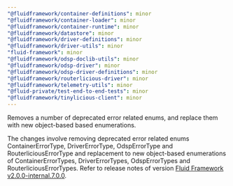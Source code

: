 ```yaml
---
"@fluidframework/container-definitions": minor
"@fluidframework/container-loader": minor
"@fluidframework/container-runtime": minor
"@fluidframework/datastore": minor
"@fluidframework/driver-definitions": minor
"@fluidframework/driver-utils": minor
"fluid-framework": minor
"@fluidframework/odsp-doclib-utils": minor
"@fluidframework/odsp-driver": minor
"@fluidframework/odsp-driver-definitions": minor
"@fluidframework/routerlicious-driver": minor
"@fluidframework/telemetry-utils": minor
"@fluid-private/test-end-to-end-tests": minor
"@fluidframework/tinylicious-client": minor
---
```


Removes a number of deprecated error related enums, and replace them with new object-based based enumerations.

The changes involve removing deprecated error related enums ContainerErrorType, DriverErrorType, OdspErrorType and RouterliciousErrorType and replacement to new object-based enumerations of ContainerErrorTypes, DriverErrorTypes, OdspErrorTypes and RouterliciousErrorTypes. Refer to release notes of version [Fluid Framework v2.0.0-internal.7.0.0](https://github.com/microsoft/FluidFramework/releases/tag/client_v2.0.0-internal.7.0.0).
